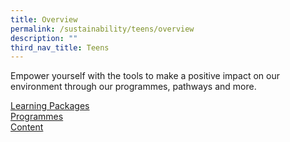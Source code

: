 ```yaml
---
title: Overview
permalink: /sustainability/teens/overview
description: ""
third_nav_title: Teens
---
```

Empower yourself with the tools to make a positive impact on our environment through our programmes, pathways and more.

<div class="row is-multiline">
  <div class="col is-one-third">
    <div class="clickbox is-mint-jade">
      <a href="/sustainability/teens/learning-pathways">
        <span>Learning Packages</span>
      </a>
    </div>
  </div>
  <div class="col is-one-third">
    <div class="clickbox is-mint-jade">
      <a href="/sustainability/teens/programmes">
        <span>Programmes</span>
      </a>
    </div>
  </div>
  <div class="col is-one-third">
    <div class="clickbox is-mint-jade">
      <a href="/sustainability/teens/content">
        <span>Content</span>
      </a>
    </div>
  </div>
</div>
